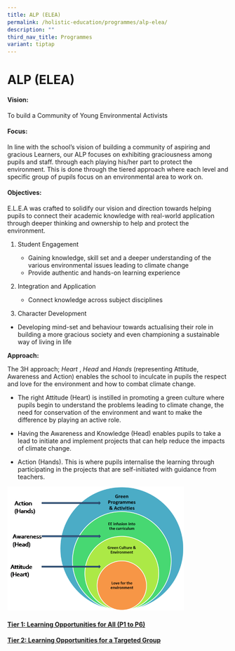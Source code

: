 ```yaml
---
title: ALP (ELEA)
permalink: /holistic-education/programmes/alp-elea/
description: ""
third_nav_title: Programmes
variant: tiptap
---
```

ALP (ELEA)
==========

#### Vision:
To build a Community of Young Environmental Activists  
  
#### Focus:
In line with the school’s vision of building a community of aspiring and gracious Learners, our ALP focuses on exhibiting graciousness among pupils and staff. through each playing his/her part to protect the environment. This is done through the tiered approach where each level and specific group of pupils focus on an environmental area to work on.  
  
#### Objectives:
E.L.E.A was crafted to solidify our vision and direction towards helping pupils to connect their academic knowledge with real-world application through deeper thinking and ownership to help and protect the environment.  

1.  Student Engagement
    
    *   Gaining knowledge, skill set and a deeper understanding of the various environmental issues leading to climate change
    *   Provide authentic and hands-on learning experience
    
2.  Integration and Application
    
    *   Connect knowledge across subject disciplines
    
3.  Character Development

*   Developing mind-set and behaviour towards actualising their role in building a more gracious society and even championing a sustainable way of living in life

  
**Approach:**

The 3H approach;&nbsp;_Heart_&nbsp;,&nbsp;_Head_&nbsp;and&nbsp;_Hands_&nbsp;(representing Attitude, Awareness and Action) enables the school to inculcate in pupils the respect and love for the environment and how to combat climate change.  

*   The right&nbsp;Attitude&nbsp;(Heart) is instilled in promoting a green culture where pupils begin to understand the problems leading to climate change, the need for conservation of the environment and want to make the difference by playing an active role.  
    
*   Having the&nbsp;Awareness&nbsp;and Knowledge (Head) enables pupils to take a lead to initiate and implement projects that can help reduce the impacts of climate change.  
    
*   Action&nbsp;(Hands). This is where pupils internalise the learning through participating in the projects that are self-initiated with guidance from teachers.

<img src="/images/Programmes/EE2.png" style="width:80%">

#### [Tier 1: Learning Opportunities for All (P1 to P6)](/holistic-education/programme/alp-elea/Tier-1-Learning-Opportunities-for-All-P1-to-P6/)

#### [Tier 2: Learning Opportunities for a Targeted Group](/holistic-education/programme/alp-elea/Tier-2-Learning-Opportunities-for-a-Targeted-Group)